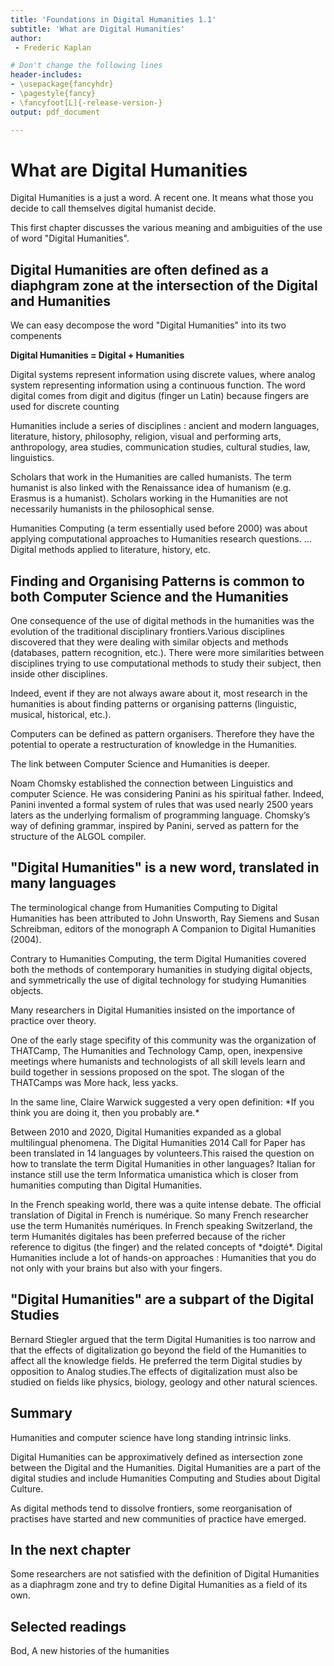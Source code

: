 ```yaml
---
title: 'Foundations in Digital Humanities 1.1'
subtitle: 'What are Digital Humanities'
author:
 - Frederic Kaplan

# Don't change the following lines
header-includes:
- \usepackage{fancyhdr}
- \pagestyle{fancy}
- \fancyfoot[L]{-release-version-}
output: pdf_document

---
```


# What are Digital Humanities

Digital Humanities is a just a word. A recent one. It means what those you decide to call themselves digital humanist decide. 

This first chapter discusses the various meaning and ambiguities of the use of word "Digital Humanities".

## Digital Humanities are often defined as a diaphgram zone at the intersection of the Digital and Humanities 

We can easy decompose the word "Digital Humanities" into its two compenents

**Digital Humanities = Digital + Humanities**

Digital systems represent information using discrete values, where analog system representing information using a continuous function. The word digital comes from digit and digitus (finger un Latin) because fingers are used for discrete counting

Humanities include a series of disciplines : ancient and modern languages, literature, history, philosophy, religion, visual and performing arts, anthropology, area studies, communication studies, cultural studies, law, linguistics. 

Scholars that work in the Humanities are called humanists. The term humanist is also linked with the Renaissance idea of humanism (e.g. Erasmus is a humanist). Scholars working in the Humanities are not necessarily humanists in the philosophical sense. 

Humanities Computing (a term essentially used before 2000) was about applying computational approaches to Humanities research questions. … Digital methods applied to literature, history, etc. 

## Finding and Organising Patterns is common to both Computer Science and the Humanities

One consequence of the use of digital methods in the humanities was the evolution of the traditional disciplinary frontiers.Various disciplines discovered that they were dealing with similar objects and methods (databases, pattern recognition, etc.). There were more similarities between disciplines trying to use computational methods to study their subject, then inside other disciplines.

Indeed, event if they are not always aware about it, most research in the humanities is about finding patterns or organising patterns (linguistic, musical, historical, etc.). 

Computers can be defined as pattern organisers. Therefore they have the potential to operate a restructuration of knowledge in the Humanities. 

The link between Computer Science and Humanities is deeper.

Noam Chomsky established the connection between Linguistics and computer Science. He was considering Panini as his spiritual father. Indeed, Panini invented a formal system of rules that was used nearly 2500 years laters as the underlying formalism of programming language. Chomsky’s way of defining grammar, inspired by Panini, served as pattern for the structure of the ALGOL compiler. 

## "Digital Humanities" is a new word, translated in many languages

The terminological change from Humanities Computing to Digital Humanities has been attributed to John Unsworth, Ray Siemens and Susan Schreibman, editors of the monograph A Companion to Digital Humanities (2004). 

Contrary to Humanities Computing, the term Digital Humanities covered both the methods of contemporary humanities in studying digital objects, and symmetrically the use of digital technology for studying Humanities objects.

Many researchers in Digital Humanities insisted on the importance of practice over theory.

One of the early stage specifity of this community was the organization of THATCamp, The Humanities and Technology Camp, open, inexpensive meetings where humanists and technologists of all skill levels learn and build together in sessions proposed on the spot. The slogan of the THATCamps was More hack, less yacks.

In the same line, Claire Warwick suggested a very open definition: \*If you think you are doing it, then you probably are.\*

Between 2010 and 2020, Digital Humanities expanded as a global multilingual phenomena. The Digital Humanities 2014 Call for Paper has been translated in 14 languages by volunteers.This raised the question on how to translate the term Digital Humanities in other languages? Italian for instance still use the term Informatica umanistica which is closer from humanities computing than Digital Humanities.

In the French speaking world, there was a quite intense debate. The official translation of Digital in French is numérique. So many French researcher use the term Humanités numériques. In French speaking Switzerland, the term Humanités digitales has been preferred because of the richer reference to digitus (the finger) and the related concepts of \*doigté\*. Digital Humanities include a lot of hands-on approaches : Humanities that you do not only with your brains but also with your fingers.

## "Digital Humanities" are a subpart of the Digital Studies

Bernard Stiegler argued that the term Digital Humanities is too narrow and that the effects of digitalization go beyond the field of the Humanities to affect all the knowledge fields. He preferred the term Digital studies by opposition to Analog studies.The effects of digitalization must also be studied on fields like physics, biology, geology and other natural sciences. 

## Summary

Humanities and computer science have long standing intrinsic links.

Digital Humanities can be approximatively defined as intersection zone between the Digital and the Humanities. Digital Humanities are a part of the digital studies and include Humanities Computing and Studies about Digital Culture. 

As digital methods tend to dissolve frontiers, some reorganisation of practises have started and new communities of practice have emerged. 

## In the next chapter

Some researchers are not satisfied with the definition of Digital Humanities as a diaphragm zone and try to define Digital Humanities as a field of its own. 

## Selected readings

Bod, A new histories of the humanities

